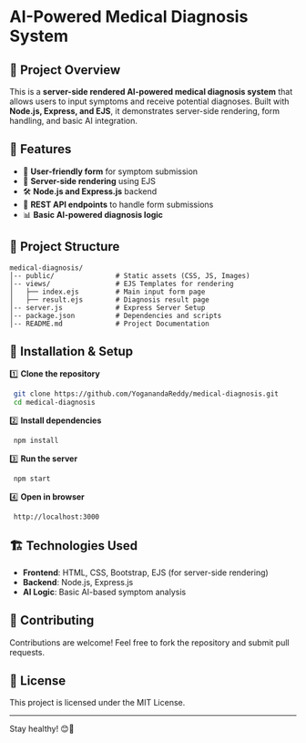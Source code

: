 # AI-Powered Medical Diagnosis System

## 📌 Project Overview
This is a **server-side rendered AI-powered medical diagnosis system** that allows users to input symptoms and receive potential diagnoses. Built with **Node.js, Express, and EJS**, it demonstrates server-side rendering, form handling, and basic AI integration.

## 🚀 Features
- 🏥 **User-friendly form** for symptom submission
- 🔄 **Server-side rendering** using EJS
- 🛠️ **Node.js and Express.js** backend
- 🔗 **REST API endpoints** to handle form submissions
- 📊 **Basic AI-powered diagnosis logic**

## 📂 Project Structure
```
medical-diagnosis/
│-- public/               # Static assets (CSS, JS, Images)
│-- views/                # EJS Templates for rendering
│   ├── index.ejs         # Main input form page
│   ├── result.ejs        # Diagnosis result page
│-- server.js             # Express Server Setup
│-- package.json          # Dependencies and scripts
│-- README.md             # Project Documentation
```

## 🔧 Installation & Setup
1️⃣ **Clone the repository**
```sh
 git clone https://github.com/YoganandaReddy/medical-diagnosis.git
 cd medical-diagnosis
```

2️⃣ **Install dependencies**
```sh
 npm install
```

3️⃣ **Run the server**
```sh
 npm start
```

4️⃣ **Open in browser**
```
 http://localhost:3000
```

## 🏗️ Technologies Used
- **Frontend**: HTML, CSS, Bootstrap, EJS (for server-side rendering)
- **Backend**: Node.js, Express.js
- **AI Logic**: Basic AI-based symptom analysis

## 🤝 Contributing
Contributions are welcome! Feel free to fork the repository and submit pull requests.

## 📜 License
This project is licensed under the MIT License.

---

Stay healthy! 😊💙

